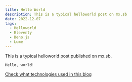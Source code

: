 ```yaml
---
title: Hello World
description: This is a typical helloworld post on mx.sb
date: 2022-12-07
tags:
  - Helloworld
  - Eleventy
  - Deno.js
  - Lume
---
```

This is a typical helloworld post published on mx.sb. 

```
Hello, world!
```

[Check what technologies used in this blog](/about/)
